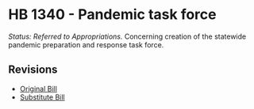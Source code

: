 # HB 1340 - Pandemic task force
*Status: Referred to Appropriations.*
Concerning creation of the statewide pandemic preparation and response task force.

## Revisions
* [Original Bill](1/)
* [Substitute Bill](S/)